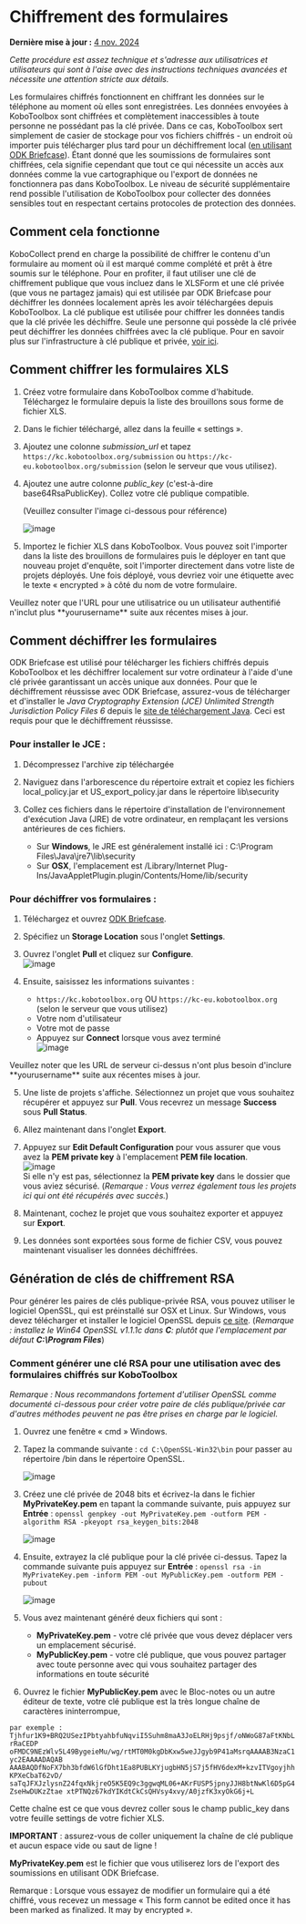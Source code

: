 # Chiffrement des formulaires
**Dernière mise à jour :** <a href="https://github.com/kobotoolbox/docs/blob/179faeb3c5a17b69406b0243ab9c22f7ca86aa44/source/encrypting_forms.md" class="reference">4 nov. 2024</a>

_Cette procédure est assez technique et s'adresse aux utilisatrices et utilisateurs qui sont à l'aise avec des instructions techniques avancées et nécessite une attention stricte aux détails._

Les formulaires chiffrés fonctionnent en chiffrant les données sur le téléphone au moment où elles sont enregistrées. Les données envoyées à KoboToolbox sont chiffrées et complètement inaccessibles à toute personne ne possédant pas la clé privée. Dans ce cas, KoboToolbox sert simplement de casier de stockage pour vos fichiers chiffrés - un endroit où importer puis télécharger plus tard pour un déchiffrement local
([en utilisant ODK Briefcase](http://blog.formhub.org/2013/06/27/formhub-supports-odk-briefcase/)).
Étant donné que les soumissions de formulaires sont chiffrées, cela signifie cependant que tout ce qui nécessite un accès aux données comme la vue cartographique ou l'export de données ne fonctionnera pas dans KoboToolbox. Le niveau de sécurité supplémentaire rend possible l'utilisation de KoboToolbox pour collecter des données sensibles tout en respectant certains protocoles de protection des données.

## Comment cela fonctionne

KoboCollect prend en charge la possibilité de chiffrer le contenu d'un formulaire au moment où il est marqué comme complété et prêt à être soumis sur le téléphone. Pour en profiter, il faut utiliser une clé de chiffrement publique que vous incluez dans le XLSForm et une clé privée (que vous ne partagez jamais) qui est utilisée par ODK Briefcase pour déchiffrer les données localement après les avoir téléchargées depuis KoboToolbox. La clé publique est utilisée pour chiffrer les données tandis que la clé privée les déchiffre. Seule une personne qui possède la clé privée peut déchiffrer les données chiffrées avec la clé publique. Pour en savoir plus sur l'infrastructure à clé publique et privée,
[voir ici](https://en.wikipedia.org/wiki/Public-key_cryptography).

## Comment chiffrer les formulaires XLS

1. Créez votre formulaire dans KoboToolbox comme d'habitude. Téléchargez le formulaire depuis la liste des brouillons sous forme de fichier XLS.

2. Dans le fichier téléchargé, allez dans la feuille « settings ».

3. Ajoutez une colonne _submission_url_ et tapez
   `https://kc.kobotoolbox.org/submission` ou
   `https://kc-eu.kobotoolbox.org/submission` (selon
   le serveur que vous utilisez).

5. Ajoutez une autre colonne _public_key_ (c'est-à-dire base64RsaPublicKey). Collez votre
   clé publique compatible.

    (Veuillez consulter l'image ci-dessous pour référence)

    ![image](/images/encrypting_forms/column.png)

6. Importez le fichier XLS dans KoboToolbox. Vous pouvez soit l'importer dans la
   liste des brouillons de formulaires puis le déployer en tant que nouveau projet d'enquête, soit l'importer
   directement dans votre liste de projets déployés. Une fois déployé, vous devriez voir une étiquette
   avec le texte « encrypted » à côté du nom de votre formulaire.

<p class="note">
  Veuillez noter que l'URL pour une utilisatrice ou un utilisateur authentifié n'inclut plus **yourusername** suite aux récentes mises à jour.
</p>

## Comment déchiffrer les formulaires

ODK Briefcase est utilisé pour télécharger les fichiers chiffrés depuis KoboToolbox et
les déchiffrer localement sur votre ordinateur à l'aide d'une clé privée garantissant un accès unique
aux données. Pour que le déchiffrement réussisse avec ODK Briefcase, assurez-vous de
télécharger et d'installer le _Java Cryptography Extension (JCE) Unlimited Strength
Jurisdiction Policy Files 6_ depuis le
[site de téléchargement Java](https://www.oracle.com/java/technologies/javase-jce-all-downloads.html).
Ceci est requis pour que le déchiffrement réussisse.

### Pour installer le JCE :

1. Décompressez l'archive zip téléchargée

2. Naviguez dans l'arborescence du répertoire extrait et copiez les fichiers local_policy.jar et
   US_export_policy.jar dans le répertoire lib\security

3. Collez ces fichiers dans le répertoire d'installation de l'environnement d'exécution
   Java (JRE) de votre ordinateur, en remplaçant les versions antérieures de ces
   fichiers.
    - Sur **Windows**, le JRE est généralement installé ici : C:\Program
      Files\Java\jre7\lib\security
    - Sur **OSX**, l'emplacement est /Library/Internet
      Plug-Ins/JavaAppletPlugin.plugin/Contents/Home/lib/security

### Pour déchiffrer vos formulaires :

1. Téléchargez et ouvrez [ODK Briefcase](https://docs.getodk.org/briefcase-intro/).

2. Spécifiez un **Storage Location** sous l'onglet **Settings**.

3. Ouvrez l'onglet **Pull** et cliquez sur **Configure**.  
   ![image](/images/encrypting_forms/configure.png)

4. Ensuite, saisissez les informations suivantes :

    - `https://kc.kobotoolbox.org` OU
      `https://kc-eu.kobotoolbox.org` (selon le
      serveur que vous utilisez)
    - Votre nom d'utilisateur
    - Votre mot de passe
    - Appuyez sur **Connect** lorsque vous avez terminé  
      ![image](/images/encrypting_forms/connect.png)

<p class="note">
  Veuillez noter que les URL de serveur ci-dessus n'ont plus besoin d'inclure **yourusername** suite aux récentes mises à jour.
</p>

5. Une liste de projets s'affiche. Sélectionnez un projet que vous souhaitez récupérer et
   appuyez sur **Pull**. Vous recevrez un message **Success** sous **Pull
   Status**.

6. Allez maintenant dans l'onglet **Export**.

7. Appuyez sur **Edit Default Configuration** pour vous assurer que vous avez la **PEM
   private key** à l'emplacement **PEM file location**.  
   ![image](/images/encrypting_forms/private_key.png)  
   Si elle n'y est pas, sélectionnez la **PEM private key** dans le dossier que vous aviez
   sécurisé. (_Remarque : Vous verrez également tous les projets ici qui ont été
   récupérés avec succès._)

8. Maintenant, cochez le projet que vous souhaitez exporter et appuyez sur **Export**.

9. Les données sont exportées sous forme de fichier CSV, vous pouvez maintenant visualiser les données déchiffrées.

## Génération de clés de chiffrement RSA

Pour générer les paires de clés publique-privée RSA, vous pouvez utiliser le logiciel
OpenSSL, qui est préinstallé sur OSX et Linux. Sur Windows, vous devez
télécharger et installer le logiciel OpenSSL depuis
[ce site](http://slproweb.com/products/Win32OpenSSL.md). (_Remarque : installez le
Win64 OpenSSL v1.1.1c dans **C**: plutôt que l'emplacement par défaut **C:\Program
Files**_)

### Comment générer une clé RSA pour une utilisation avec des formulaires chiffrés sur KoboToolbox

_Remarque : Nous recommandons fortement d'utiliser OpenSSL comme documenté ci-dessous pour créer votre
paire de clés publique/privée car d'autres méthodes peuvent ne pas être prises en charge par le logiciel._

1. Ouvrez une fenêtre « cmd » Windows.

2. Tapez la commande suivante : `cd C:\OpenSSL-Win32\bin` pour passer au répertoire /bin
   dans le répertoire OpenSSL.

    ![image](/images/encrypting_forms/openssl_1.png)

3. Créez une clé privée de 2048 bits et écrivez-la dans le fichier **MyPrivateKey.pem**
   en tapant la commande suivante, puis appuyez sur **Entrée** :
   `openssl genpkey -out MyPrivateKey.pem -outform PEM -algorithm RSA -pkeyopt rsa_keygen_bits:2048`

    ![image](/images/encrypting_forms/openssl_2.png)

4. Ensuite, extrayez la clé publique pour la clé privée ci-dessus. Tapez la commande
   suivante puis appuyez sur **Entrée** :
   `openssl rsa -in MyPrivateKey.pem -inform PEM -out MyPublicKey.pem -outform PEM -pubout`

    ![image](/images/encrypting_forms/openssl_3.png)

5. Vous avez maintenant généré deux fichiers qui sont :

    - **MyPrivateKey.pem** - votre clé privée que vous devez déplacer vers un emplacement
      sécurisé.
    - **MyPublicKey.pem** - votre clé publique, que vous pouvez partager avec toute personne avec qui vous
      souhaitez partager des informations en toute sécurité

6. Ouvrez le fichier **MyPublicKey.pem** avec le Bloc-notes ou un autre éditeur de texte, votre clé
   publique est la très longue chaîne de caractères ininterrompue,

`par exemple : Tjhfur1K9+BRQ2USezIPbtyahbfuNqviI5Suhm8maA3JoELRHj9psjf/oNWoG87aFtKNbLrRaCEDP oFMDC9NEzWlv5L49BygeieMu/wg/rtMT0M0kgDbKxw5weJJgyb9P41aMsrqAAAAB3NzaC1yc2EAAAADAQAB AAABAQDfNoFX7bh3bfdW6lGfDht1Ea8PUBLKYjugbHN5jS7j5fHV6dexM+kzvITVgoyjhhKPXeCbaT62vD/ saTqJFXJzlysnZ24fqxNkjreO5K5EQ9c3ggwqML06+AKrFUSP5jpnyJJH8btNwKl6D5pG4ZseHwDUKzZtae xtPTNQz67kdYIKdtCkCsQHVsy4xvy/A0jzfK3xyOkG6j+L`

Cette chaîne est ce que vous devrez coller sous le champ public_key dans votre
feuille settings de votre fichier XLS.

**IMPORTANT** : assurez-vous de coller uniquement la chaîne de clé publique et aucun espace
vide ou saut de ligne !

**MyPrivateKey.pem** est le fichier que vous utiliserez lors de l'export des soumissions
en utilisant ODK Briefcase.

Remarque : Lorsque vous essayez de modifier un formulaire qui a été chiffré, vous recevez un message
« This form cannot be edited once it has been marked as finalized. It may by
encrypted ».